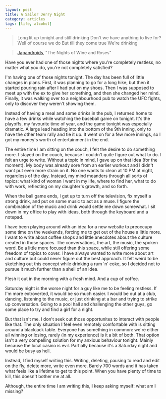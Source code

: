 ```yaml
---
layout: post
title: A Sailor Jerry Night
category: articles
tags: [life, alcohol]
---
```


> Long lit up tonight and still drinking
> Don't we have anything to live for?
> Well of course we do
> But till they come true
> We're drinking

> [Japandroids](http://amzn.to/11yyNGa "Japandroids"), "The Nights of Wine and Roses"

Have you ever had one of those nights where you're completely restless, no matter what you do, you're not completely satisfied? 

I'm having one of those nights tonight. The day has been full of little changes in plans. First, it was planning to go for a long hike, but then it started pouring rain after I had put on my shoes. Then I was supposed to meet up with the ex to give her something, and then she changed her mind. Finally, it was walking over to a neighbourhood pub to watch the UFC fights, only to discover they weren't showing them. 

Instead of having a meal and some drinks in the pub, I returned home to have a few drinks while watching the baseball game on tonight. It's the playoffs, my favourite time of year, and the game tonight was especially dramatic. A large lead heading into the bottom of the 9th inning, only to have the other team rally and tie it up. It went on for a few more innings, so I got my money's worth of entertainment in the end. 

The entire time I am sitting on the couch, I felt the desire to do something more. I stayed on the couch, because I couldn't quite figure out what to do. I felt an urge to write. Without a topic in mind, I gave up on that idea (for the moment). My body was already sore from an earlier workout and I didn't want put even more strain on it. No one wants to clean at 10 PM at night, regardless of the day. Instead, my mind meanders through all sorts of topics: what kind of woman I want in my life, where to find her, what to do with work, reflecting on my daughter's growth, and so forth. 

When the ball game ends, I get up to turn off the television, fix myself a strong drink, and put on some music to act as a muse. I figure the combination of the music and drink would settle me down somewhat. I sit down in my office to play with ideas, both through the keyboard and a notepad. 

I have been playing around with an idea for a new website to preoccupy some time on the weekends, forcing me to get out of the house a little more. I want to write about coffee shops and little anecdotes about the culture created in those spaces. The conversations, the art, the music, the spoken word. Be a little more focused than this space, while still offering some freedom of topics to cover. I have always wanted to write more about art and culture but could never figure out the best approach. It felt weird to be sketching out this concept while drinking a rum 'n' coke, so I decided not to pursue it much further than a shell of an idea. 

Flesh it out in the morning with a fresh mind. And a cup of coffee.

Saturday night is the worse night for a guy like me to be feeling restless. If I'm more extroverted, it would be so much easier. I would be out at a club, dancing, listening to the music, or just drinking at a bar and trying to strike up conversation. Going to a pool hall and challenging the other guys, go some place to try and find a girl for a night. 

But that isn't me. I don't seek out those opportunites to interact with people like that. The only situation I feel even remotely comfortable with is sitting around a blackjack table. Everyone has something in common: we're either all winning or losing, rarely (in my experience) is it a bit of both. That option isn't a very compelling solution for my anxious behaviour tonight. Mainly because the local casino is evil. Partially because it's a Saturday night and would be busy as hell. 

Instead, I find myself writing this. Writing, deleting, pausing to read and edit on the fly, delete more, write even more. Barely 700 words and it has taken what feels like a lifetime to get to this point. When you have plenty of time to kill, this doesn't bother me at all. 

Although, the entire time I am writing this, I keep asking myself: what am I missing?